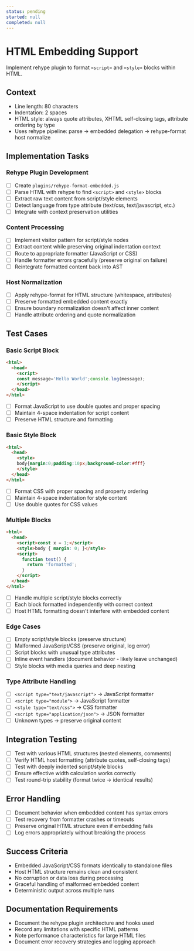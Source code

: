 ```yaml
---
status: pending
started: null
completed: null
---
```


# HTML Embedding Support

Implement rehype plugin to format `<script>` and `<style>` blocks within HTML.

## Context
- Line length: 80 characters  
- Indentation: 2 spaces
- HTML style: always quote attributes, XHTML self-closing tags, attribute ordering by type
- Uses rehype pipeline: parse → embedded delegation → rehype-format host normalize

## Implementation Tasks

### Rehype Plugin Development
- [ ] Create `plugins/rehype-format-embedded.js`
- [ ] Parse HTML with rehype to find `<script>` and `<style>` blocks
- [ ] Extract raw text content from script/style elements
- [ ] Detect language from type attribute (text/css, text/javascript, etc.)
- [ ] Integrate with context preservation utilities

### Content Processing
- [ ] Implement visitor pattern for script/style nodes
- [ ] Extract content while preserving original indentation context
- [ ] Route to appropriate formatter (JavaScript or CSS)
- [ ] Handle formatter errors gracefully (preserve original on failure)
- [ ] Reintegrate formatted content back into AST

### Host Normalization
- [ ] Apply rehype-format for HTML structure (whitespace, attributes)
- [ ] Preserve formatted embedded content exactly
- [ ] Ensure boundary normalization doesn't affect inner content
- [ ] Handle attribute ordering and quote normalization

## Test Cases

### Basic Script Block
```html
<html>
  <head>
    <script>
    const message='Hello World';console.log(message);
    </script>
  </head>
</html>
```
- [ ] Format JavaScript to use double quotes and proper spacing
- [ ] Maintain 4-space indentation for script content
- [ ] Preserve HTML structure and formatting

### Basic Style Block  
```html
<html>
  <head>
    <style>
    body{margin:0;padding:10px;background-color:#fff}
    </style>
  </head>
</html>
```
- [ ] Format CSS with proper spacing and property ordering
- [ ] Maintain 4-space indentation for style content
- [ ] Use double quotes for CSS values

### Multiple Blocks
```html
<html>
  <head>
    <script>const x = 1;</script>
    <style>body { margin: 0; }</style>
    <script>
      function test() {
        return 'formatted';
      }
    </script>
  </head>
</html>
```
- [ ] Handle multiple script/style blocks correctly
- [ ] Each block formatted independently with correct context
- [ ] Host HTML formatting doesn't interfere with embedded content

### Edge Cases
- [ ] Empty script/style blocks (preserve structure)
- [ ] Malformed JavaScript/CSS (preserve original, log error)
- [ ] Script blocks with unusual type attributes
- [ ] Inline event handlers (document behavior - likely leave unchanged)
- [ ] Style blocks with media queries and deep nesting

### Type Attribute Handling
- [ ] `<script type="text/javascript">` → JavaScript formatter
- [ ] `<script type="module">` → JavaScript formatter  
- [ ] `<style type="text/css">` → CSS formatter
- [ ] `<script type="application/json">` → JSON formatter
- [ ] Unknown types → preserve original content

## Integration Testing
- [ ] Test with various HTML structures (nested elements, comments)
- [ ] Verify HTML host formatting (attribute quotes, self-closing tags)
- [ ] Test with deeply indented script/style blocks
- [ ] Ensure effective width calculation works correctly
- [ ] Test round-trip stability (format twice → identical results)

## Error Handling
- [ ] Document behavior when embedded content has syntax errors
- [ ] Test recovery from formatter crashes or timeouts
- [ ] Preserve original HTML structure even if embedding fails
- [ ] Log errors appropriately without breaking the process

## Success Criteria
- Embedded JavaScript/CSS formats identically to standalone files
- Host HTML structure remains clean and consistent
- No corruption or data loss during processing
- Graceful handling of malformed embedded content
- Deterministic output across multiple runs

## Documentation Requirements
- Document the rehype plugin architecture and hooks used
- Record any limitations with specific HTML patterns
- Note performance characteristics for large HTML files
- Document error recovery strategies and logging approach